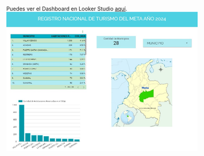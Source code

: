 Puedes ver el Dashboard en Looker Studio [aquí]().
![Centros SENA](Registro_Nacional_De_Turismo_Meta.jpg)

